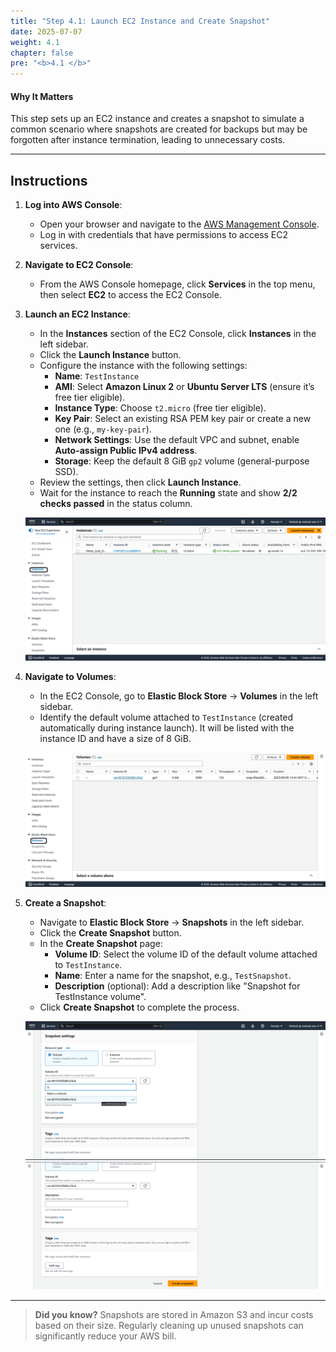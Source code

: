 ```yaml
---
title: "Step 4.1: Launch EC2 Instance and Create Snapshot"
date: 2025-07-07
weight: 4.1
chapter: false
pre: "<b>4.1 </b>"
---
```


#### Why It Matters

This step sets up an EC2 instance and creates a snapshot to simulate a common scenario where snapshots are created for backups but may be forgotten after instance termination, leading to unnecessary costs.

---

## Instructions

1. **Log into AWS Console**:
   - Open your browser and navigate to the [AWS Management Console](https://aws.amazon.com/console/).
   - Log in with credentials that have permissions to access EC2 services.

2. **Navigate to EC2 Console**:
   - From the AWS Console homepage, click **Services** in the top menu, then select **EC2** to access the EC2 Console.

3. **Launch an EC2 Instance**:
   - In the **Instances** section of the EC2 Console, click **Instances** in the left sidebar.
   - Click the **Launch Instance** button.
   - Configure the instance with the following settings:
     - **Name**: `TestInstance`
     - **AMI**: Select **Amazon Linux 2** or **Ubuntu Server LTS** (ensure it’s free tier eligible).
     - **Instance Type**: Choose `t2.micro` (free tier eligible).
     - **Key Pair**: Select an existing RSA PEM key pair or create a new one (e.g., `my-key-pair`).
     - **Network Settings**: Use the default VPC and subnet, enable **Auto-assign Public IPv4 address**.
     - **Storage**: Keep the default 8 GiB `gp2` volume (general-purpose SSD).
   - Review the settings, then click **Launch Instance**.
   - Wait for the instance to reach the **Running** state and show **2/2 checks passed** in the status column.

   ![EC2 Instance Launch](../images/ec2_launch.png?featherlight=false&width=90pc)

4. **Navigate to Volumes**:
   - In the EC2 Console, go to **Elastic Block Store** → **Volumes** in the left sidebar.
   - Identify the default volume attached to `TestInstance` (created automatically during instance launch). It will be listed with the instance ID and have a size of 8 GiB.

   ![Volume Selection](../images/volume_selection.png?featherlight=false&width=90pc)

5. **Create a Snapshot**:
   - Navigate to **Elastic Block Store** → **Snapshots** in the left sidebar.
   - Click the **Create Snapshot** button.
   - In the **Create Snapshot** page:
     - **Volume ID**: Select the volume ID of the default volume attached to `TestInstance`.
     - **Name**: Enter a name for the snapshot, e.g., `TestSnapshot`.
     - **Description** (optional): Add a description like "Snapshot for TestInstance volume".
   - Click **Create Snapshot** to complete the process.

   ![Snapshot Creation](../images/snapshot_creation.png?featherlight=false&width=90pc)
   ![Snapshot Confirmation](../images/snapshot_confirmation.png?featherlight=false&width=90pc)

---

> **Did you know?** Snapshots are stored in Amazon S3 and incur costs based on their size. Regularly cleaning up unused snapshots can significantly reduce your AWS bill.